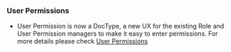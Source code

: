 ### User Permissions

- User Permission is now a DocType, a new UX for the existing Role and User Permission managers to make it easy to enter permissions. For more details please check <a href="https://erpnext.com/docs/user/manual/en/setting-up/users-and-permissions/user-permissions">User Permissions</a>
